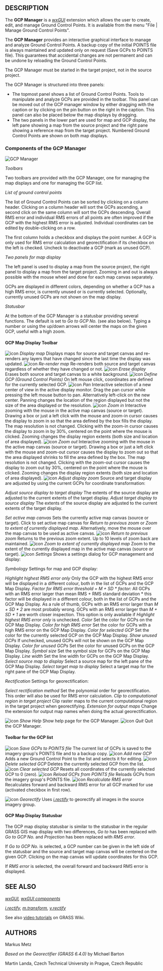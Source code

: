 
## DESCRIPTION

The **GCP Manager** is a *[wxGUI](wxGUI.html)*
extension which allows the user to create, edit, and manage
Ground Control Points. It is available from the menu
"File | Manage Ground Control Points".

The **GCP Manager** provides an interactive graphical interface to
manage and analyze Ground Control Points. A backup copy of the initial
POINTS file is always maintained and updated only on request (Save GCPs
to POINTS file). This guarantees that accidental changes are not
permanent and can be undone by reloading the Ground Control Points.

The GCP Manager must be started in the target project, not in the
source project.

The GCP Manager is structured into three panels:

* The topmost panel shows a list of Ground Control Points. Tools to
  manipulate and analyze GCPs are provided in the toolbar. This panel can
  be moved out of the GCP manager window by either dragging with the
  caption or by clicking on the pin button on the right in the caption.
  This panel can also be placed below the map displays by dragging.
* The two panels in the lower part are used for map and GCP display,
  the left pane showing a map from the source project and the right
  pane showing a reference map from the target project. Numbered Ground
  Control Points are shown on both map displays.

### Components of the GCP Manager

![GCP Manager](wxGUI_gcp_frame.jpg)

*Toolbars*

Two toolbars are provided with the GCP Manager, one for managing the map
displays and one for managing the GCP list.

*List of ground control points*

The list of Ground Control Points can be sorted by clicking on a column
header. Clicking on a column header will sort the GCPs ascending, a
second click on the same column will sort the GCPs descending. Overall
RMS error and individual RMS errors of all points are often improved if
the GCP with the highest RMS error is adjusted. Individual coordinates
can be edited by double-clicking on a row.

The first column holds a checkbox and displays the point number. A GCP
is only used for RMS error calculation and georectification if its
checkbox on the left is checked. Uncheck to deactivate a GCP (mark as
unused GCP).

*Two panels for map display*

The left panel is used to display a map from the source project, the
right panel to display a map from the target project. Zooming in and
out is always possible with the mouse wheel and done for each map canvas
separately.

GCPs are displayed in different colors, depending on whether a GCP has
a high RMS error, is currently unused or is currently selected. Optionally,
currently unused GCPs are not shown on the map display.

*Statusbar*

At the bottom of the GCP Manager is a statusbar providing several
functions. The default is set to *Go to GCP No.* (see also below).
Typing a number or using the up/down arrows will center the maps on the
given GCP, useful with a high zoom.

#### GCP Map Display Toolbar

![icon](icons/show.png)
*Display map*
Displays maps for source and target canvas and re-renders any layers
that have changed since the last time the display was updated.
![icon](icons/layer-redraw.png)
*Re-render map*
Re-renders both source and target canvas regardless of whether they
have changed or not.
![icon](icons/erase.png)
*Erase display*
Erases both source and target canvas to a white background.
![icon](icons/gcp-create.png)
*Define GCP (Ground Control Points)*
On left mouse click, coordinates are defined for the currently
selected GCP.
![icon](icons/pan.png)
*Pan*
Interactive selection of a new center of view in the active
display monitor. Drag the pan cursor while pressing the left mouse
button to pan. Alternatively left-click on the new center. Panning
changes the location of the region displayed but not the size of the
area displayed or the resolution.
![icon](icons/zoom-in.png)
*Zoom in*
Interactive zooming with the mouse in the active map canvas (source
or target). Drawing a box or just a left click with the mouse and zoom-in
cursor causes the display to zoom in so that the area defined by the box
fills the display. The map resolution is not changed. Clicking with the
zoom-in cursor causes the display to zoom in by 30%, centered on the
point where the mouse is clicked. Zooming changes the display region
extents (both size and location of area displayed).
![icon](icons/zoom-out.png)
*Zoom out*
Interactive zooming with the mouse in the active map canvas (source
or target). Drawing a box or just a left click with the mouse and zoom-out
cursor causes the display to zoom out so that the area displayed
shrinks to fill the area defined by the box. The map resolution is not
changed. Clicking with the zoom-out cursor causes the display to zoom
out by 30%, centered on the point where the mouse is clicked. Zooming
changes the display region extents (both size and location of area
displayed).
![icon](icons/zoom-more.png)
*Adjust display zoom*
Source and target display are adjusted by using the current GCPs for
coordinate transformation:

*Adjust source display to target display*
The extents of the source display are adjusted to the current
extents of the target display.
*Adjust target display to source display*
The extents of the source display are adjusted to the current
extents of the target display.

*Set active map canvas*
Sets the currently active map canvas (source or target). Click
to set active map canvas for *Return to previous zoom* or
*Zoom to extent of currently displayed map*. Alternatively, move
the mouse over the map canvas to be used as active canvas.
![icon](icons/zoom-last.png)
*Return to previous zoom*
Returns to the previous zoom extent. Up to 10 levels of zoom back are
maintained.
![icon](icons/zoom-extent.png)
*Zoom to extent of currently displayed map*
Zoom to the extent of the currently displayed map in the active map
canvas (source or target).
![icon](icons/settings.png)
*Settings*
Shows a settings dialog for GCP management and display:

*Symbology*
Settings for map and GCP display:

*Highlight highest RMS error only*
Only the GCP with the highest RMS error will be displayed in
a different colour, both in the list of GCPs and the GCP Map Display.
*Factor for RMS error threshold = M + SD \* factor:*
All GCPs with an RMS error larger than mean RMS + RMS standard
deviation \* this factor will be displayed in a different colour,
both in the list of GCPs and the GCP Map Display. As a rule of
thumb, GCPs with an RMS error larger than *M + SD \* 2* are
most probably wrong. GCPs with an RMS error larger than
*M + SD \* 1* are worth closer inspection. This option is
only available if *Highlight highest RMS error only* is
unchecked.
*Color*
Set the color for GCPs on the GCP Map Display.
*Color for high RMS error*
Set the color for GCPs with a high RMS error on the GCP Map
Display.
*Color for selected GCP*
Set the color for the currently selected GCP on the GCP Map
Display.
*Show unused GCPs*
If unchecked, unused GCPs will not be shown on the GCP Map
Display.
*Color for unused GCPs*
Set the color for unused GCPs on the GCP Map Display.
*Symbol size*
Set the symbol size for GCPs on the GCP Map Display.
*Line width*
Set the line width for GCPs on the GCP Map Display.
*Select source map to display*
Select a source map for the left pane of the GCP Map Display.
*Select target map to display*
Select a target map for the right pane of the GCP Map Display.

*Rectification*
Settings for georectification:

*Select rectification method*
Set the polynomial order for georectification. This order will
also be used for RMS error calculation.
*Clip to computational region in target project*
Clip raster maps to the current computational region in the
target project when georectifying.
*Extension for output maps*
Change the extension for output map names when doing the actual
georectification.

![icon](icons/help.png)
*Show Help*
Show help page for the GCP Manager.
![icon](icons/quit.png)
*Quit*
Quit the GCP Manager.

#### Toolbar for the GCP list

![icon](icons/gcp-save.png)
*Save GCPs to POINTS file*
The current list of GCPs is saved to the imagery group's POINTS file
and to a backup copy.
![icon](icons/gcp-add.png)
*Add new GCP*
Adds a new Ground Control Point to the list and selects it for editing.
![icon](icons/gcp-delete.png)
*Delete selected GCP*
Deletes the currently selected GCP from the list.
![icon](icons/gcp-remove.png)
*Clear selected GCP*
Resets all coordinates of the currently selected GCP to 0 (zero).
![icon](icons/reload.png)
*Reload GCPs from POINTS file*
Reloads GCPs from the imagery group's POINTS file.
![icon](icons/gcp-rms.png)
*Recalculate RMS error*
Recalculates forward and backward RMS error for all GCP marked for
use (activated checkbox in first row).

![icon](icons/georectify.png)
*Georectify*
Uses *[i.rectify](i.rectify.html)* to georectify
all images in the source imagery group.

#### GCP Map Display Statusbar

The GCP map display statusbar is similar to the statusbar in the regular
GRASS GIS map display with two differences, *Go to* has been
replaced with *Go to GCP No.* and *Projection* has been
replaced with *RMS error*.

If *Go to GCP No.* is selected, a GCP number can be given in the
left side of the statusbar and the source and target map canvas will be
centered on the given GCP. Clicking on the map canvas will update
coordinates for this GCP.

If *RMS error* is selected, the overall forward and backward RMS
error is displayed.

## SEE ALSO

*[wxGUI](wxGUI.html),
[wxGUI components](wxGUI.components.html)*

*[i.rectify](i.rectify.html),
[m.transform](m.transform.html),
[v.rectify](v.rectify.html)*

See also [video
tutorials](https://grasswiki.osgeo.org/wiki/WxGUI/Video_tutorials#Georectifier) on GRASS Wiki.

## AUTHORS

Markus Metz

*Based on the Georectifier (GRASS 6.4.0)* by Michael Barton

Martin Landa, Czech Technical University in Prague, Czech Republic
